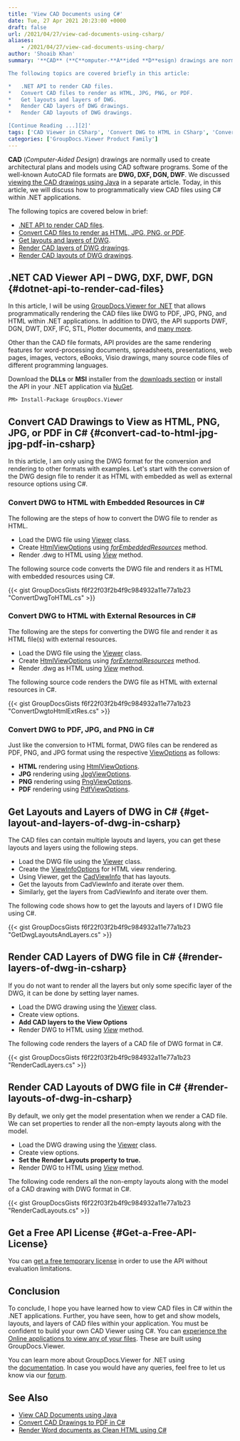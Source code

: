 ```yaml
---
title: 'View CAD Documents using C#'
date: Tue, 27 Apr 2021 20:23:00 +0000
draft: false
url: /2021/04/27/view-cad-documents-using-csharp/
aliases:
    - /2021/04/27/view-cad-documents-using-charp/
author: 'Shoaib Khan'
summary: '**CAD** (**C**omputer-**A**ided **D**esign) drawings are normally used to create architectural plans and models using CAD software programs. Some of the well-known AutoCAD file formats are **DWG, DXF, DGN, DWF**. We discussed [viewing the CAD drawings using Java][1] in a separate article. Today, in this article, we will discuss how to programmatically view CAD files using C# within .NET applications.

The following topics are covered briefly in this article:

*   .NET API to render CAD files.
*   Convert CAD files to render as HTML, JPG, PNG, or PDF.
*   Get layouts and layers of DWG.
*   Render CAD layers of DWG drawings.
*   Render CAD layouts of DWG drawings.

[Continue Reading ...][2]'
tags: ['CAD Viewer in CSharp', 'Convert DWG to HTML in CSharp', 'Convert DWG to JPG in CSharp', 'DWG Viewer using CSharp']
categories: ['GroupDocs.Viewer Product Family']
---
```


**CAD** (_Computer-Aided Design_) drawings are normally used to create architectural plans and models using CAD software programs. Some of the well-known AutoCAD file formats are **DWG, DXF, DGN, DWF**. We discussed [viewing the CAD drawings using Java][3] in a separate article. Today, in this article, we will discuss how to programmatically view CAD files using C# within .NET applications.

The following topics are covered below in brief:

*   [.NET API to render CAD files][4].
*   [Convert CAD files to render as HTML, JPG, PNG, or PDF][5].
*   [Get layouts and layers of DWG][6].
*   [Render CAD layers of DWG drawings][7].
*   [Render CAD layouts of DWG drawings][8].

## .NET CAD Viewer API – DWG, DXF, DWF, DGN {#dotnet-api-to-render-cad-files}

In this article, I will be using [GroupDocs.Viewer for .NET][9] that allows programmatically rendering the CAD files like DWG to PDF, JPG, PNG, and HTML within .NET applications. In addition to DWG, the API supports DWF, DGN, DWT, DXF, IFC, STL, Plotter documents, and [many more][10].

Other than the CAD file formats, API provides are the same rendering features for word-processing documents, spreadsheets, presentations, web pages, images, vectors, eBooks, Visio drawings, many source code files of different programming languages.

Download the **DLLs** or **MSI** installer from the [downloads section][11] or install the API in your .NET application via [NuGet][12].

```
PM> Install-Package GroupDocs.Viewer
```

## Convert CAD Drawings to View as HTML, PNG, JPG, or PDF in C# {#convert-cad-to-html-jpg-jpg-pdf-in-csharp}

In this article, I am only using the DWG format for the conversion and rendering to other formats with examples. Let's start with the conversion of the DWG design file to render it as HTML with embedded as well as external resource options using C#.

### Convert DWG to HTML with Embedded Resources in C#

The following are the steps of how to convert the DWG file to render as HTML.

*   Load the DWG file using [Viewer][13] class.
*   Create [HtmlViewOptions][14] using _[forEmbeddedResources][15]_ method.
*   Render .dwg to HTML using _[View][16]_ method.

The following source code converts the DWG file and renders it as HTML with embedded resources using C#.

{{< gist GroupDocsGists f6f22f03f2b4f9c984932a11e77a1b23 "ConvertDwgToHTML.cs" >}}

### Convert DWG to HTML with External Resources in C#

The following are the steps for converting the DWG file and render it as HTML file(s) with external resources.

*   Load the DWG file using the [Viewer][17] class.
*   Create [HtmlViewOptions][18] using _[forExternalResources][19]_ method.
*   Render .dwg as HTML using _[View][20]_ method.

The following source code renders the DWG file as HTML with external resources in C#.

{{< gist GroupDocsGists f6f22f03f2b4f9c984932a11e77a1b23 "ConvertDwgtoHtmlExtRes.cs" >}}

### Convert DWG to PDF, JPG, and PNG in C#

Just like the conversion to HTML format, DWG files can be rendered as PDF, PNG, and JPG format using the respective [ViewOptions][21] as follows:

*   **HTML** rendering using [HtmlViewOptions][22].
*   **JPG** rendering using [JpgViewOptions][23].
*   **PNG** rendering using [PngViewOptions][24].
*   **PDF** rendering using [PdfViewOptions][25].

## Get Layouts and Layers of DWG in C# {#get-layout-and-layers-of-dwg-in-csharp}

The CAD files can contain multiple layouts and layers, you can get these layouts and layers using the following steps.

*   Load the DWG file using the [Viewer][26] class.
*   Create the [ViewInfoOptions][27] for HTML view rendering.
*   Using Viewer, get the [CadViewInfo][28] that has layouts.
*   Get the layouts from CadViewInfo and iterate over them.
*   Similarly, get the layers from CadViewInfo and iterate over them.

The following code shows how to get the layouts and layers of ا DWG file using C#.

{{< gist GroupDocsGists f6f22f03f2b4f9c984932a11e77a1b23 "GetDwgLayoutsAndLayers.cs" >}}

## Render CAD Layers of DWG file in C# {#render-layers-of-dwg-in-csharp}

If you do not want to render all the layers but only some specific layer of the DWG, it can be done by setting layer names.

*   Load the DWG drawing using the [Viewer][29] class.
*   Create view options.
*   **Add CAD layers to the View Options**
*   Render DWG to HTML using _[View][30]_ method.

The following code renders the layers of a CAD file of DWG format in C#.

{{< gist GroupDocsGists f6f22f03f2b4f9c984932a11e77a1b23 "RenderCadLayers.cs" >}}

## Render CAD Layouts of DWG file in C# {#render-layouts-of-dwg-in-csharp}

By default, we only get the model presentation when we render a CAD file. We can set properties to render all the non-empty layouts along with the model.

*   Load the DWG drawing using the [Viewer][31] class.
*   Create view options.
*   **Set the Render Layouts property to true.**
*   Render DWG to HTML using _[View][32]_ method.

The following code renders all the non-empty layouts along with the model of a CAD drawing with DWG format in C#.

{{< gist GroupDocsGists f6f22f03f2b4f9c984932a11e77a1b23 "RenderCadLayouts.cs" >}}

## Get a Free API License {#Get-a-Free-API-License}

You can [get a free temporary license][33] in order to use the API without evaluation limitations.

## Conclusion

To conclude, I hope you have learned how to view CAD files in C# within the .NET applications. Further, you have seen, how to get and show models, layouts, and layers of CAD files within your application. You must be confident to build your own CAD Viewer using C#. You can [experience the Online applications to view any of your files][34]. These are built using GroupDocs.Viewer.

You can learn more about GroupDocs.Viewer for .NET using the [documentation][35]. In case you would have any queries, feel free to let us know via our [forum][36].

## See Also

*   [View CAD Documents using Java][37]
*   [Convert CAD Drawings to PDF in C#][38]
*   [Render Word documents as Clean HTML using C#][39]







[1]: https://blog.groupdocs.com/2021/04/05/viewing-cad-documents-using-java/
[2]: https://blog.groupdocs.com/2021/04/27/view-cad-documents-using-charp/
[3]: https://blog.groupdocs.com/2021/04/05/viewing-cad-documents-using-java/
[4]: #dotnet-api-to-render-cad-files
[5]: #convert-cad-to-html-jpg-jpg-pdf-in-csharp
[6]: #get-layout-and-layers-of-dwg-in-csharp
[7]: #render-layers-of-dwg-in-csharp
[8]: #render-layouts-of-dwg-in-csharp
[9]: https://products.groupdocs.com/conversion/net
[10]: https://docs.groupdocs.com/viewer/net/supported-document-formats/
[11]: https://downloads.groupdocs.com/viewer/net
[12]: https://www.nuget.org/packages/groupdocs.viewer
[13]: https://apireference.groupdocs.com/viewer/net/groupdocs.viewer/viewer
[14]: https://apireference.groupdocs.com/viewer/net/groupdocs.viewer.options/htmlviewoptions
[15]: https://apireference.groupdocs.com/viewer/net/groupdocs.viewer.options/htmlviewoptions/methods/forembeddedresources/index
[16]: https://apireference.groupdocs.com/viewer/net/groupdocs.viewer/viewer/methods/view/index
[17]: https://apireference.groupdocs.com/viewer/net/groupdocs.viewer/viewer
[18]: https://apireference.groupdocs.com/viewer/net/groupdocs.viewer.options/htmlviewoptions
[19]: https://apireference.groupdocs.com/viewer/net/groupdocs.viewer.options/htmlviewoptions/methods/forexternalresources/index
[20]: https://apireference.groupdocs.com/viewer/net/groupdocs.viewer/viewer/methods/view/index
[21]: https://apireference.groupdocs.com/viewer/net/groupdocs.viewer.options/viewoptions
[22]: https://apireference.groupdocs.com/viewer/net/groupdocs.viewer.options/htmlviewoptions
[23]: https://apireference.groupdocs.com/viewer/net/groupdocs.viewer.options/jpgviewoptions
[24]: https://apireference.groupdocs.com/viewer/net/groupdocs.viewer.options/pngviewoptions
[25]: https://apireference.groupdocs.com/viewer/net/groupdocs.viewer.options/pdfviewoptions
[26]: https://apireference.groupdocs.com/viewer/net/groupdocs.viewer/viewer
[27]: https://apireference.groupdocs.com/viewer/net/groupdocs.viewer.options/viewinfooptions
[28]: https://apireference.groupdocs.com/viewer/java/com.groupdocs.viewer.results/CadViewInfo
[29]: https://apireference.groupdocs.com/viewer/net/groupdocs.viewer/viewer
[30]: https://apireference.groupdocs.com/viewer/net/groupdocs.viewer/viewer/methods/view/index
[31]: https://apireference.groupdocs.com/viewer/net/groupdocs.viewer/viewer
[32]: https://apireference.groupdocs.com/viewer/net/groupdocs.viewer/viewer/methods/view/index
[33]: https://purchase.groupdocs.com/temporary-license
[34]: https://products.groupdocs.app/viewer/family
[35]: https://docs.groupdocs.com/viewer/net/
[36]: https://forum.groupdocs.com/
[37]: https://blog.groupdocs.com/2021/04/05/viewing-cad-documents-using-java/
[38]: https://blog.groupdocs.com/2020/11/08/convert-cad-drawings-to-pdf-in-csharp/
[39]: https://blog.groupdocs.com/2022/02/25/render-word-documents-as-clean-html-using-csharp/

